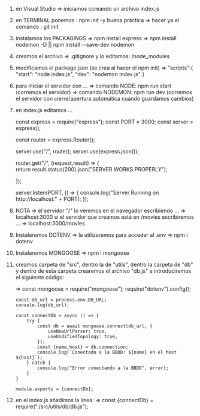 1. en Visual Studio => iniciamos ccreando un archivo index.js
2. en TERMINAL ponemos : npm init -y
        buena práctica => hacer ya el comando : git init
3. instalamos los PACKAGINGS
        => npm install express
        => npm install nodemon -D  ||  npm install --save-dev nodemon
4. creamos el archivo => .gitignore  y lo editamos:
        /node_modules
5. modificamos el package.json (se crea al hacer el npm init)
        => "scripts":{
            "start": "node index.js",
            "dev": "nodemon index.js"
        }
6. para iniciar el servidor con ... 
        => comando NODE:        npm run start       (corremos el servidor)
        => comando NODEMON:     npm run dev         (corremos el servidor con   cierre/apertura automática cuando guardamos cambios)
7. en index.js editamos ...
    
    const express = require("express");
    const PORT = 3000;
    const server = express();

    <!-- creamos un router y tantas rutas como sean necesarias -->
    const router = express.Router();

    <!-- para hacer que el router funcione -->
    server.use("/", router);
    server.use(express.json());

    <!-- 
    request: contiene toda la información de la petición que ENTRA DEL FRONT.
    result: contiene el resultado que le daremos a la salida de Node para el FRONT. -->
    router.get("/", (request,result) => {    
        <!-- 200 => http status code -->
        return result.status(200).json("SERVER WORKS PROPERLY");

    });



    <!-- al final del documento pondremos -->
    server.listen(PORT, () => {
        console.log("Server Running on http://localhost:" + PORT);
    });

8. NOTA => el servidor "/" lo veremos en el navegador escribiendo ...
            => localhost:3000
        si el servidor que creamos está en /movies escribiremos ...
            => localhost:3000/movies


9. Instalaremos DOTENV => la utilizaremos para acceder al .env
        => npm i dotenv

10. Instalaremos MONGOOSE 
        => npm i mongoose

11. creamos carpeta de "src", dentro la de "utils", dentro la carpeta de "db" y dentro de esta carpeta crearemos el archivo "db.js" e introduciremos el siguiente código:

    =>  const mongoose = require("mongoose");
        require("dotenv").config();

        const db_url = process.env.DB_URL;
        console.log(db_url);

        const connectDb = async () => {
            try {
                const db = await mongoose.connect(db_url, {
                    useNewUrlParser: true,
                    useUndifiedTopology: true,
                });
                const {name,host} = db.connection;
                console.log(`Conectado a la BBDD: ${name} en el host ${host}`);
            } catch {
                console.log("Error conectando a la BBDD", error);
            }
        }

        module.exports = {connectDb};

12. en el index.js añadimos la línea: 
        => const {connectDb} = require("./src/utils/db/db.js");
